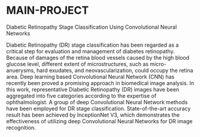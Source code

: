 # MAIN-PROJECT
Diabetic Retinopathy Stage Classification Using Convolutional Neural Networks

Diabetic Retinopathy (DR) stage classification has been regarded as a critical step for evaluation and management of diabetes retinopathy. Because of damages of the retina blood
vessels caused by the high blood glucose level, different extent of microstructures, such as micro-anuerysms, hard exudates, and
neovascularization, could occupy the retina area. Deep learning based Convolutional Neural Network (CNN) has recently been proved a promising approach in biomedical image analysis. In this work, representative Diabetic Retinopathy (DR) images
have been aggregated into five categories according to the expertise of ophthalmologist. A group of deep Convolutional Neural Network methods have been employed for DR stage classification. State-of-the-art accuracy result has been achieved
by InceptionNet V3, which demonstrates the effectiveness of utilizing deep Convolutional Neural Networks for DR image recognition.
